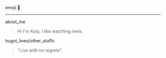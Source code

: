 emoji 🥴
***
about_me
>  Hi I'm Kyla, I like watching reels.

hugot_lines/other_stuffs
> "Live with no regrets".
